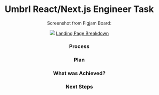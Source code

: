<div align="center">
<h1> Umbrl React/Next.js Engineer Task </h1>
<p>Screenshot from Figjam Board:</p>
<img src="https://github.com/chisfy/umbrl-take-home-task/assets/137444313/993d5f4c-49e2-4595-8b04-7855d62f066b"></img>
<a href="https://www.figma.com/file/oTSs2I0jrPlfPuYhwgUDsw/Brainwave-Umbrl-Landing-Page-Breakdown?type=whiteboard&node-id=0%3A1&t=n2dvlDmvV2cam8ls-1">Landing Page Breakdown</a>

<h3>Process</h3>
<p>

</p>

<h3>Plan</h3>
<p>

</p>

<h3>What was Achieved?</h3>
<p>

</p>

<h3>Next Steps</h3>
<p>

</p>

</div>
